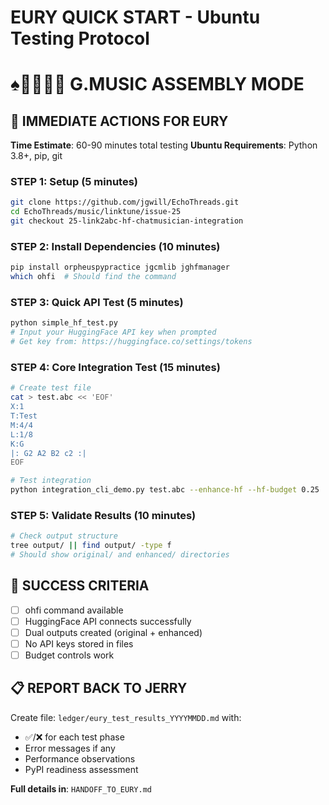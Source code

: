 # EURY QUICK START - Ubuntu Testing Protocol
# ♠️🌿🎸🤖🧵 G.MUSIC ASSEMBLY MODE

## 🚀 IMMEDIATE ACTIONS FOR EURY

**Time Estimate**: 60-90 minutes total testing
**Ubuntu Requirements**: Python 3.8+, pip, git

### STEP 1: Setup (5 minutes)
```bash
git clone https://github.com/jgwill/EchoThreads.git
cd EchoThreads/music/linktune/issue-25
git checkout 25-link2abc-hf-chatmusician-integration
```

### STEP 2: Install Dependencies (10 minutes)
```bash
pip install orpheuspypractice jgcmlib jghfmanager
which ohfi  # Should find the command
```

### STEP 3: Quick API Test (5 minutes)
```bash
python simple_hf_test.py
# Input your HuggingFace API key when prompted
# Get key from: https://huggingface.co/settings/tokens
```

### STEP 4: Core Integration Test (15 minutes)
```bash
# Create test file
cat > test.abc << 'EOF'
X:1
T:Test
M:4/4
L:1/8
K:G
|: G2 A2 B2 c2 :|
EOF

# Test integration
python integration_cli_demo.py test.abc --enhance-hf --hf-budget 0.25
```

### STEP 5: Validate Results (10 minutes)
```bash
# Check output structure
tree output/ || find output/ -type f
# Should show original/ and enhanced/ directories
```

## 🎯 SUCCESS CRITERIA
- [ ] ohfi command available
- [ ] HuggingFace API connects successfully  
- [ ] Dual outputs created (original + enhanced)
- [ ] No API keys stored in files
- [ ] Budget controls work

## 📋 REPORT BACK TO JERRY
Create file: `ledger/eury_test_results_YYYYMMDD.md` with:
- ✅/❌ for each test phase
- Error messages if any
- Performance observations
- PyPI readiness assessment

**Full details in**: `HANDOFF_TO_EURY.md`